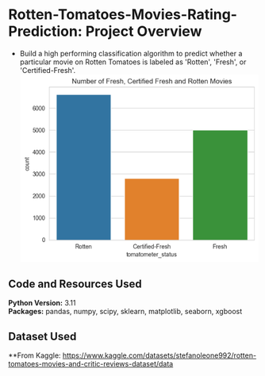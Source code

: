 # Rotten-Tomatoes-Movies-Rating-Prediction: Project Overview 
* Build a high performing classification algorithm to predict whether a particular movie on Rotten Tomatoes is labeled as 'Rotten', 'Fresh', or 'Certified-Fresh'.
![alt text](https://github.com/amraskar/Rotten-Tomatoes-Movies-Rating-Prediction/blob/430dace40bc7115bd10ca4fbe2df5abf35b86545/Tomatometer%20Status.png "Number of Fresh, Certified Fresh and Rotten Movies")

## Code and Resources Used 
**Python Version:** 3.11  
**Packages:** pandas, numpy, scipy, sklearn, matplotlib, seaborn, xgboost

## Dataset Used 
**From Kaggle:
https://www.kaggle.com/datasets/stefanoleone992/rotten-tomatoes-movies-and-critic-reviews-dataset/data


